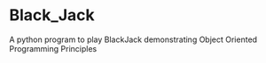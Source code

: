 # Black_Jack

A python program to play BlackJack demonstrating Object Oriented Programming Principles
